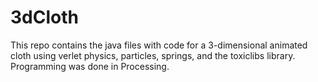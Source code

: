 # 3dCloth
This repo contains the java files with code for a 3-dimensional animated cloth using verlet physics, particles, springs, and the toxiclibs library. Programming was done in Processing.
